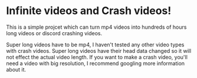 # Infinite videos and Crash videos!

This is a simple projcet which can turn mp4 videos into hundreds of hours long videos or discord crashing videos.

Super long videos have to be mp4, I haven't tested any other video types with crash videos.
Super long videos have their head data changed so it will not effect the actual video length.
If you want to make a crash video, you'll need a video with big resolution, I recommend googling more information about it.
